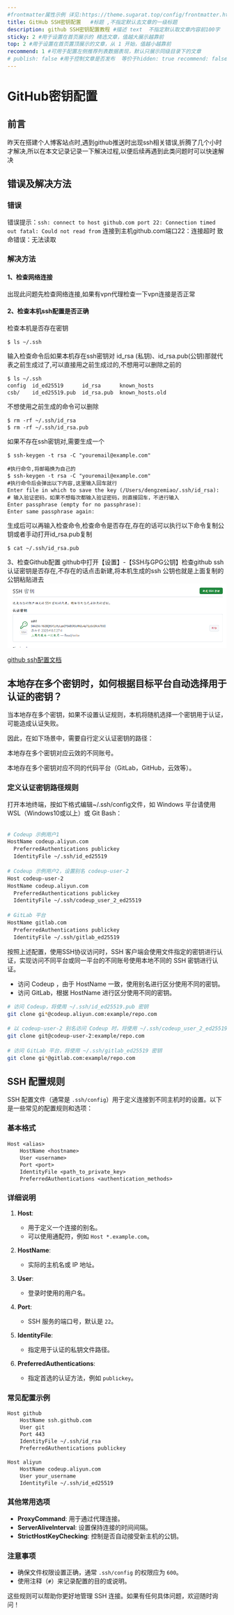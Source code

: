 ```yaml
---
#frontmatter属性示例 详见:https://theme.sugarat.top/config/frontmatter.html
title: GitHub SSH密钥配置   #标题 ,不指定默认去文章的一级标题
description: github SSH密钥配置教程 #描述 text  不指定默认取文章内容前100字
sticky: 2 #用于设置在首页展示的 精选文章，值越大展示越靠前
top: 2 #用于设置在首页置顶展示的文章，从 1 开始，值越小越靠前
recommend: 1 #可用于配置左侧推荐列表数据表现，默认只展示同级目录下的文章
# publish: false #用于控制文章是否发布  等价于hidden: true recommend: false
---
```



# GitHub密钥配置

## 前言
昨天在搭建个人博客站点时,遇到github推送时出现ssh相关错误,折腾了几个小时才解决,所以在本文记录记录一下解决过程,以便后续再遇到此类问题时可以快速解决

## 错误及解决方法
### 错误
错误提示：`ssh: connect to host github.com port 22: Connection timed out fatal: Could not read from`  连接到主机github.com端口22：连接超时 致命错误：无法读取

### 解决方法
#### 1、检查网络连接
出现此问题先检查网络连接,如果有vpn代理检查一下vpn连接是否正常
#### 2、检查本机ssh配置是否正确
检查本机是否存在密钥

```shell
$ ls ~/.ssh
```

输入检查命令后如果本机存在ssh密钥对 id_rsa (私钥)、id_rsa.pub(公钥)那就代表之前生成过了,可以直接用之前生成过的,不想用可以删除之前的

```shell
$ ls ~/.ssh 
config  id_ed25519      id_rsa      known_hosts
csb/    id_ed25519.pub  id_rsa.pub  known_hosts.old
```

不想使用之前生成的命令可以删除

```shell
$ rm -rf ~/.ssh/id_rsa
$ rm -rf ~/.ssh/id_rsa.pub
```

如果不存在ssh密钥对,需要生成一个

```shell
$ ssh-keygen -t rsa -C "youremail@example.com"
```

```shell
#执行命令,将邮箱换为自己的
$ ssh-keygen -t rsa -C "youremail@example.com"
#执行命令后会弹出以下内容,这里输入回车就行
Enter file in which to save the key (/Users/dengzemiao/.ssh/id_rsa): 
# 输入验证密码，如果不想每次都输入验证密码，则直接回车，不进行输入
Enter passphrase (empty for no passphrase):
Enter same passphrase again:
```

生成后可以再输入检查命令,检查命令是否存在,存在的话可以执行以下命令复制公钥或者手动打开id_rsa.pub复制
```shell
$ cat ~/.ssh/id_rsa.pub
```

3、检查Github配置
github中打开【设置】-【SSH与GPG公钥】检查github ssh认证密钥是否存在,不存在的话点击新建,将本机生成的ssh 公钥也就是上面复制的公钥粘贴进去
![github ssh配置](./image/ssh.png)

[github ssh配置文档](https://docs.github.com/en/authentication/connecting-to-github-with-ssh/generating-a-new-ssh-key-and-adding-it-to-the-ssh-agent)


## 本地存在多个密钥时，如何根据目标平台自动选择用于认证的密钥？
当本地存在多个密钥，如果不设置认证规则，本机将随机选择一个密钥用于认证，可能造成认证失败。

因此，在如下场景中，需要自行定义认证密钥的路径：

本地存在多个密钥对应云效的不同账号。

本地存在多个密钥对应不同的代码平台（GitLab，GitHub，云效等）。

### 定义认证密钥路径规则

打开本地终端，按如下格式编辑~/.ssh/config文件，如 Windows 平台请使用WSL（Windows10或以上）或 Git Bash：

``` bash

# Codeup 示例用户1
HostName codeup.aliyun.com
  PreferredAuthentications publickey
  IdentityFile ~/.ssh/id_ed25519
  
# Codeup 示例用户2，设置别名 codeup-user-2
Host codeup-user-2
HostName codeup.aliyun.com
  PreferredAuthentications publickey
  IdentityFile ~/.ssh/codeup_user_2_ed25519

# GitLab 平台
HostName gitlab.com
  PreferredAuthentications publickey
  IdentityFile ~/.ssh/gitlab_ed25519

```

按照上述配置，使用SSH协议访问时，SSH 客户端会使用文件指定的密钥进行认证，实现访问不同平台或同一平台的不同账号使用本地不同的 SSH 密钥进行认证。

- 访问 Codeup ，由于 HostName 一致，使用别名进行区分使用不同的密钥。
- 访问 GitLab，根据 HostName 进行区分使用不同的密钥。

```bash
# 访问 Codeup，将使用 ~/.ssh/id_ed25519.pub 密钥
git clone gi*@codeup.aliyun.com:example/repo.com

# 以 codeup-user-2 别名访问 Codeup 时，将使用 ~/.ssh/codeup_user_2_ed25519 密钥 
git clone git@codeup-user-2:example/repo.com

# 访问 GitLab 平台，将使用 ~/.ssh/gitlab_ed25519 密钥
git clone gi*@gitlab.com:example/repo.com
```

## SSH 配置规则

SSH 配置文件（通常是 `.ssh/config`）用于定义连接到不同主机时的设置。以下是一些常见的配置规则和选项：

### 基本格式

```plaintext
Host <alias>
    HostName <hostname>
    User <username>
    Port <port>
    IdentityFile <path_to_private_key>
    PreferredAuthentications <authentication_methods>
```

### 详细说明

1. **Host**: 
   - 用于定义一个连接的别名。
   - 可以使用通配符，例如 `Host *.example.com`。

2. **HostName**:
   - 实际的主机名或 IP 地址。

3. **User**:
   - 登录时使用的用户名。

4. **Port**:
   - SSH 服务的端口号，默认是 `22`。

5. **IdentityFile**:
   - 指定用于认证的私钥文件路径。

6. **PreferredAuthentications**:
   - 指定首选的认证方法，例如 `publickey`。

### 常见配置示例

```plaintext
Host github
    HostName ssh.github.com
    User git
    Port 443
    IdentityFile ~/.ssh/id_rsa
    PreferredAuthentications publickey

Host aliyun
    HostName codeup.aliyun.com
    User your_username
    IdentityFile ~/.ssh/id_ed25519
```

### 其他常用选项

- **ProxyCommand**: 用于通过代理连接。
- **ServerAliveInterval**: 设置保持连接的时间间隔。
- **StrictHostKeyChecking**: 控制是否自动接受新主机的公钥。

### 注意事项

- 确保文件权限设置正确，通常 `.ssh/config` 的权限应为 `600`。
- 使用注释（`#`）来记录配置的目的或说明。

这些规则可以帮助你更好地管理 SSH 连接。如果有任何具体问题，欢迎随时询问！









